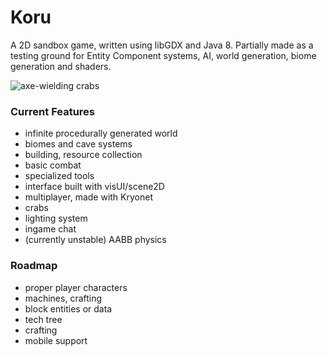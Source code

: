 # Koru

A 2D sandbox game, written using libGDX and Java 8. Partially made as a testing ground for Entity Component systems, AI, world generation, biome generation and shaders.

![axe-wielding crabs](http://i.imgur.com/6bft2gp.png)

### Current Features
- infinite procedurally generated world
- biomes and cave systems
- building, resource collection
- basic combat
- specialized tools
- interface built with visUI/scene2D
- multiplayer, made with Kryonet
- crabs
- lighting system
- ingame chat
- (currently unstable) AABB physics


### Roadmap
- proper player characters
- machines, crafting
- block entities or data
- tech tree
- crafting
- mobile support
